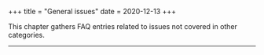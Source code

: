+++
title = "General issues"
date = 2020-12-13
+++

This chapter gathers FAQ entries related to issues not covered in other categories.

---